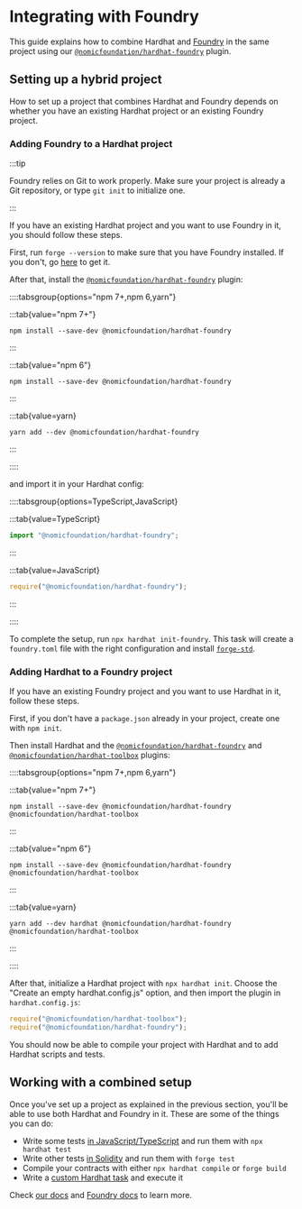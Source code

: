# Integrating with Foundry

This guide explains how to combine Hardhat and [Foundry](https://book.getfoundry.sh/) in the same project using our [`@nomicfoundation/hardhat-foundry`](/hardhat-runner/plugins/nomicfoundation-hardhat-foundry) plugin.

## Setting up a hybrid project

How to set up a project that combines Hardhat and Foundry depends on whether you have an existing Hardhat project or an existing Foundry project.

### Adding Foundry to a Hardhat project

:::tip

Foundry relies on Git to work properly. Make sure your project is already a Git repository, or type `git init` to initialize one.

:::

If you have an existing Hardhat project and you want to use Foundry in it, you should follow these steps.

First, run `forge --version` to make sure that you have Foundry installed. If you don't, go [here](https://getfoundry.sh/) to get it.

After that, install the [`@nomicfoundation/hardhat-foundry`](/hardhat-runner/plugins/nomicfoundation-hardhat-foundry) plugin:

::::tabsgroup{options="npm 7+,npm 6,yarn"}

:::tab{value="npm 7+"}

```
npm install --save-dev @nomicfoundation/hardhat-foundry
```

:::

:::tab{value="npm 6"}

```
npm install --save-dev @nomicfoundation/hardhat-foundry
```

:::

:::tab{value=yarn}

```
yarn add --dev @nomicfoundation/hardhat-foundry
```

:::

::::

and import it in your Hardhat config:

::::tabsgroup{options=TypeScript,JavaScript}

:::tab{value=TypeScript}

```typescript
import "@nomicfoundation/hardhat-foundry";
```

:::

:::tab{value=JavaScript}

```javascript
require("@nomicfoundation/hardhat-foundry");
```

:::

::::

To complete the setup, run `npx hardhat init-foundry`. This task will create a `foundry.toml` file with the right configuration and install [`forge-std`](https://github.com/foundry-rs/forge-std).

### Adding Hardhat to a Foundry project

If you have an existing Foundry project and you want to use Hardhat in it, follow these steps.

First, if you don't have a `package.json` already in your project, create one with `npm init`.

Then install Hardhat and the [`@nomicfoundation/hardhat-foundry`](/hardhat-runner/plugins/nomicfoundation-hardhat-foundry) and [`@nomicfoundation/hardhat-toolbox`](/hardhat-runner/plugins/nomicfoundation-hardhat-toolbox) plugins:

::::tabsgroup{options="npm 7+,npm 6,yarn"}

:::tab{value="npm 7+"}

```
npm install --save-dev @nomicfoundation/hardhat-foundry @nomicfoundation/hardhat-toolbox
```

:::

:::tab{value="npm 6"}

```
npm install --save-dev @nomicfoundation/hardhat-foundry @nomicfoundation/hardhat-toolbox
```

:::

:::tab{value=yarn}

```
yarn add --dev hardhat @nomicfoundation/hardhat-foundry @nomicfoundation/hardhat-toolbox
```

:::

::::

After that, initialize a Hardhat project with `npx hardhat init`. Choose the "Create an empty hardhat.config.js" option, and then import the plugin in `hardhat.config.js`:

```javascript
require("@nomicfoundation/hardhat-toolbox");
require("@nomicfoundation/hardhat-foundry");
```

You should now be able to compile your project with Hardhat and to add Hardhat scripts and tests.

## Working with a combined setup

Once you've set up a project as explained in the previous section, you'll be able to use both Hardhat and Foundry in it. These are some of the things you can do:

- Write some tests [in JavaScript/TypeScript](/hardhat-runner/docs/guides/test-contracts) and run them with `npx hardhat test`
- Write other tests [in Solidity](https://book.getfoundry.sh/forge/writing-tests) and run them with `forge test`
- Compile your contracts with either `npx hardhat compile` or `forge build`
- Write a [custom Hardhat task](/hardhat-runner/docs/advanced/create-task) and execute it

Check [our docs](/hardhat-runner/docs) and [Foundry docs](https://book.getfoundry.sh/) to learn more.

